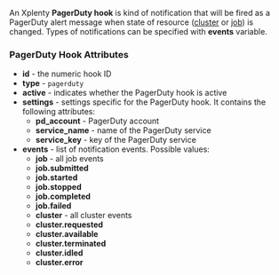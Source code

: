 An Xplenty **PagerDuty hook** is kind of notification that will be fired as a PagerDuty alert message when state of resource ([cluster](https://github.com/xplenty/xplenty-api-doc-v2/blob/master/resources/cluster.md) or [job](https://github.com/xplenty/xplenty-api-doc-v2/blob/master/resources/job.md)) is changed. Types of notifications can be specified with **events** variable.

### PagerDuty Hook Attributes

* **id** - the numeric hook ID
* **type** - `pagerduty`
* **active** - indicates whether the PagerDuty hook is active
* **settings** - settings specific for the PagerDuty hook. It contains the following attributes:
  * **pd_account** - PagerDuty account
  * **service_name** - name of the PagerDuty service
  * **service_key** - key of the PagerDuty service
* **events** - list of notification events. Possible values:
  * **job** - all job events
  * **job.submitted**
  * **job.started**
  * **job.stopped**
  * **job.completed**
  * **job.failed**
  * **cluster** - all cluster events
  * **cluster.requested**
  * **cluster.available**
  * **cluster.terminated**
  * **cluster.idled**
  * **cluster.error**
